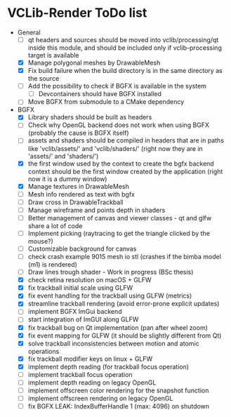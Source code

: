 # VCLib-Render ToDo list

- General
  - [ ] qt headers and sources should be moved into vclib/processing/qt inside this module,
    and should be included only if vclib-processing target is available
  - [x] Manage polygonal meshes by DrawableMesh
  - [x] Fix build failure when the build directory is in the same directory as the source
  - [ ] Add the possibility to check if BGFX is available in the system
    - [ ] Devcontainers should have BGFX installed
  - [ ] Move BGFX from submodule to a CMake dependency
- BGFX
  - [x] Library shaders should be built as headers
  - [ ] Check why OpenGL backend does not work when using BGFX (probably the cause is BGFX itself)
  - [ ] assets and shaders should be compiled in headers that are in paths like
    'vclib/assets/' and 'vclib/shaders/' (right now they are in 'assets/' and 'shaders/')
  - [x] the first window used by the context to create the bgfx backend context should be
    the first window created by the application (right now it is a dummy window)
  - [x] Manage textures in DrawableMesh
  - [ ] Mesh info rendered as text with bgfx
  - [ ] Draw cross in DrawableTrackball
  - [ ] Manage wireframe and points depth in shaders
  - [ ] Better management of canvas and viewer classes - qt and glfw share a lot of code
  - [ ] Implement picking (raytracing to get the triangle clicked by the mouse?)
  - [ ] Customizable background for canvas
  - [ ] check crash example 9015 mesh io stl (crashes if the bimba model (m1) is rendered)
  - [ ] Draw lines trough shader - Work in progress (BSc thesis)
  - [x] check retina resolution on macOS + GLFW
  - [x] fix trackball initial scale using GLFW
  - [x] fix event handling for the trackball using GLFW (metrics)
  - [x] streamline trackball rendering (avoid error-prone explicit updates)
  - [ ] implement BGFX ImGui backend
  - [ ] start integration of ImGUI along GLFW
  - [x] fix trackball bug on Qt implementation (pan after wheel zoom)
  - [x] fix event mapping for GLFW (it should be slightly different from Qt)
  - [x] solve trackball inconsistencies between motion and atomic operations
  - [x] fix trackball modifier keys on linux + GLFW
  - [x] implement depth reading (for trackball focus operation)
  - [ ] implement trackball focus operation
  - [ ] implement depth reading on legacy OpenGL
  - [ ] implement offscreen color rendering for the snapshot function
  - [ ] implement offscreen rendering on legacy OpenGL
  - [ ] fix BGFX LEAK: IndexBufferHandle 1 (max: 4096) on shutdown
